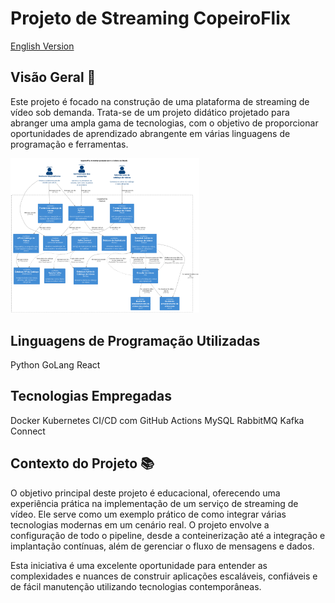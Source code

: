 # Projeto de Streaming CopeiroFlix

[English Version](https://github.com/luciano340/p18_copeiroflix_documentation/blob/main/README-EN.md)

## Visão Geral 🔎
Este projeto é focado na construção de uma plataforma de streaming de vídeo sob demanda. Trata-se de um projeto didático projetado para abranger uma ampla gama de tecnologias, com o objetivo de proporcionar oportunidades de aprendizado abrangente em várias linguagens de programação e ferramentas.

<img alt="Arquitetura do Projeto" width="60%" src="https://raw.githubusercontent.com/luciano340/p18_copeiroflix_documentation/main/c4/contexto.png">

## Linguagens de Programação Utilizadas
Python
GoLang
React

## Tecnologias Empregadas
Docker
Kubernetes
CI/CD com GitHub Actions
MySQL
RabbitMQ
Kafka Connect

## Contexto do Projeto 📚
O objetivo principal deste projeto é educacional, oferecendo uma experiência prática na implementação de um serviço de streaming de vídeo. Ele serve como um exemplo prático de como integrar várias tecnologias modernas em um cenário real. O projeto envolve a configuração de todo o pipeline, desde a conteinerização até a integração e implantação contínuas, além de gerenciar o fluxo de mensagens e dados.

Esta iniciativa é uma excelente oportunidade para entender as complexidades e nuances de construir aplicações escaláveis, confiáveis e de fácil manutenção utilizando tecnologias contemporâneas.